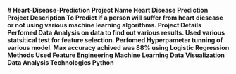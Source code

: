 **# Heart-Disease-Prediction
Project Name
Heart Disease Prediction
Project Description
To Predict if a person will suffer from heart diesease or not using various machine learning algorithms.
Project Details
Perfomed Data Analysis on data to find out various results.
Used various statsitical test for feature selection.
Perfomed Hyperpameter tunning of various model.
Max accuracy achived was 88% using Logistic Regression
Methods Used
Feature Engineering
Machine Learning
Data Visualization
Data Analysis
Technologies
Python**
